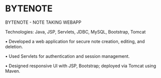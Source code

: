 # BYTENOTE


BYTENOTE - NOTE TAKING WEBAPP

Technologies: Java, JSP, Servlets, JDBC, MySQL, Bootstrap, Tomcat

• Developed a web application for secure note creation, editing, and deletion.

• Used Servlets for authentication and session management.

• Designed responsive UI with JSP, Bootstrap; deployed via Tomcat using Maven.
